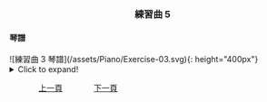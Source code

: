 ﻿---
---
<h3 align="center">練習曲 5</h3> 

<h4>琴譜</h4>
![練習曲 3 琴譜](/assets/Piano/Exercise-03.svg){: height="400px"}


<details>
  <summary>Click to expand!</summary>
<ol>
<iframe width="560" height="315" src="https://www.youtube.com/embed/tchpSCkFdo0" title="練習曲 3" frameborder="0" allow="accelerometer; autoplay; clipboard-write; encrypted-media; gyroscope; picture-in-picture; web-share" allowfullscreen></iframe>

</ol>
</details>

&nbsp;&nbsp;&nbsp;&nbsp;&nbsp;&nbsp;&nbsp;&nbsp;&nbsp;&nbsp;&nbsp;&nbsp;
[上一頁](Practice04)
&nbsp;&nbsp;&nbsp;&nbsp;&nbsp;&nbsp;&nbsp;&nbsp;&nbsp;&nbsp;&nbsp;&nbsp;
[下一頁](Practice06)






